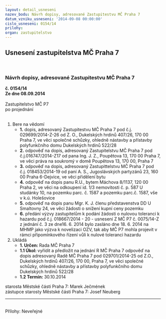 ```yaml
---
layout: detail_usneseni
nazev_bodu: Návrh dopisy, adresované Zastupitestvu MČ Praha 7
datum_vzniku_usneseni: '2014-09-08 00:00:00'
cislo_usneseni: 0154/14
prilohy: 
organ: zastupitelstvo
---
```

<div id="ucUsn_pList" class="usn">
	<span><h2>Usnesení zastupitelstva MČ Praha 7 </h2>
<br></span><div class="standBody">
<span><h3>Návrh dopisy, adresované Zastupitestvu MČ Praha 7</h3></span><div class="center">
		<strong>č. 0154/14</strong><br>
	</div>
<div class="center">
		<strong>Ze dne 08.09.2014</strong><br><br>
	</div>Zastupitelstvo MČ P7<br> po projednání<br><br><ol>
<li>Bere na vědomí<ul>
<li>
<strong>1.</strong> dopis, adresovaný Zastupitestvu MČ Praha 7 pod č.j. 029699/2014-Z-26  od Z. O., Dukelských hrdinů 407/26, 170 00 Praha 7, ve věci společné schůzky,  ohledně nástavby a přístavby polyfunkčního domu Dukelských hrdinů 522/28 </li>
<li>
<strong>2.</strong> odpověď na dopis, adresovaný Zastupitelstvu MČ Praha 7 pod č.j.016747/2014-Z17 od pana Ing. J. Z., Poupětova 13, 170 00 Praha 7, ve věci práva na soukromý v domě Poupětova 13, 170 00, Praha 7</li>
<li>
<strong>3.</strong> odpověď na dopis, adresovaný Zastupittelstvu MČ Praha 7 pod č.j. 018453/2014-19 od paní A. S., Jugoslávských partyzánů 23, 160 00 Praha 6-Dejvice, ve věci přidělení bytu </li>
<li>
<strong>4.</strong> odpověď na dopis panu R.U., bytem Máchova 8/1137, 120 00 Praha 2, ve věci na odkoupení id. 1/3 nemovitosti č. p. 587 U studánky 10, na pozemku parc. č. 1587 a pozemku parc.č. 1587, vše v k.ú. Holešovice</li>
<li>
<strong>5.</strong> odpověď na dopis panu Mgr. K. J. členu představenstva DD U Smaltovny 24, ve věci žádosti o snížení kupní ceny pozemku</li>
<li>
<strong>6.</strong> předání výzvy zastupitelům k podání žádosti o nulovou toleranci k hazardu pod č.j. 018667/2014 - 20 - usnesení Z MČ P7 č. 0075/14-Z z jednání č. 3 ze dne16. 6. 2014 bylo zasláno dne 18. 6. 2014 na  MHMP jako výzva k novelizaci OZV, tak aby MČ P7 mohla projevit v rámci připomínkového řízení vůli k nulové toleranci hazardu   </li>
</ul>
</li>
<li>Ukládá<ul>
<li>
<strong>1. Určen: </strong>Rada MČ Praha 7</li>
<li>
<strong>1.1 Úkol: </strong>vyřídit a předložit na jednání R MČ Praha 7 odpověď na dopis adresovaný Radě MČ Praha 7 pod 029701/2014-25 od Z.O., Dukelských hrdinů 407/26, 170 00, Praha 7, ve věci společné schůzky, ohledně nástavby a přístavby polyfunkčního domu Dukelských hrdinů 522/28</li>
<li>
<strong>1.2 Termín: </strong>30.10.2014</li>
</ul>
</li>
</ol>starosta Městské části Praha 7: Marek Ječmének<br>zástupce starosty Městské části Praha 7: Josef Neuberg<hr>
<br>Přílohy: Neveřejné</div>
</div>